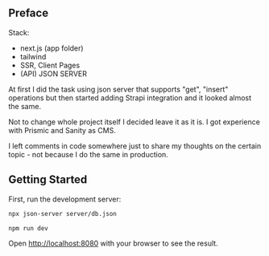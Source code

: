 ## Preface

Stack:
- next.js (app folder)
- tailwind
- SSR, Client Pages
- (API) JSON SERVER

At first I did the task using json server that supports "get", "insert" operations but then started adding Strapi integration and it looked almost the same.

Not to change whole project itself I decided leave it as it is.
I got experience with Prismic and Sanity as CMS.

I left comments in code somewhere just to share my thoughts on the certain topic - not because I do the same in production.


## Getting Started

First, run the development server:

```bash
npx json-server server/db.json
```

```bash
npm run dev
```

Open [http://localhost:8080](http://localhost:8080) with your browser to see the result.